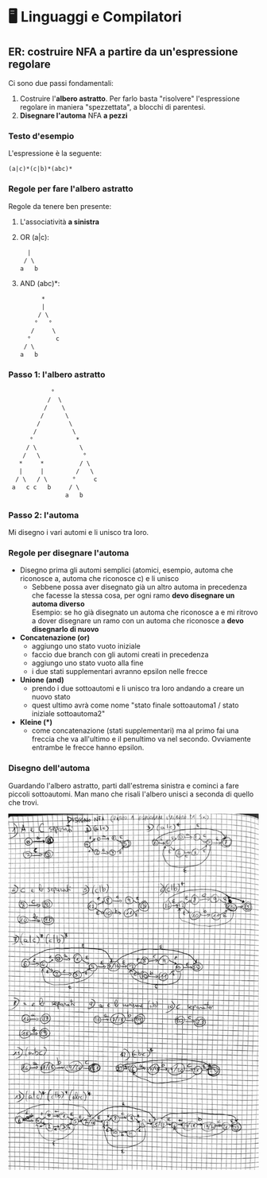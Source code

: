 # 🖥 Linguaggi e Compilatori

## ER: costruire NFA a partire da un'espressione regolare

Ci sono due passi fondamentali:

1. Costruire l'**albero astratto**. Per farlo basta "risolvere" l'espressione regolare in maniera "spezzettata", a blocchi di parentesi.
2. **Disegnare l'automa** NFA **a pezzi**

### Testo d'esempio

L'espressione è la seguente:

```
(a|c)*(c|b)*(abc)*
```

### Regole per fare l'albero astratto

Regole da tenere ben presente:

1. L'associatività **a sinistra**
2.  OR (a|c):

    ```
      |
     / \
    a   b
    ```


3.  AND (abc)\*:

    ```
          *
          |
         / \
        °   °
       /     \
      °       c
     / \
    a   b
    ```

### Passo 1: l'albero astratto

```
            °
           /  \
          /    \
         /      \
        /        \
       /          \
      °            *
     / \            \
    /   \            °
   *     *          / \
   |     |         /   \
  / \   / \       °     c
 a   c c   b     / \
                a   b
```

### Passo 2: l'automa

Mi disegno i vari automi e li unisco tra loro.

### Regole per disegnare l'automa

* Disegno prima gli automi semplici (atomici, esempio, automa che riconosce a, automa che riconosce c) e li unisco
  * Sebbene possa aver disegnato già un altro automa in precedenza che facesse la stessa cosa, per ogni ramo **devo disegnare un automa diverso**\
    Esempio: se ho già disegnato un automa che riconosce a e mi ritrovo a dover disegnare un ramo con un automa che riconosce a **devo disegnarlo di nuovo**
* **Concatenazione (or)**
  * aggiungo uno stato vuoto iniziale
  * faccio due branch con gli automi creati in precedenza
  * aggiungo uno stato vuoto alla fine
  * i due stati supplementari avranno epsilon nelle frecce
* **Unione (and)**
  * prendo i due sottoautomi e li unisco tra loro andando a creare un nuovo stato
  * quest ultimo avrà come nome "stato finale sottoautoma1 / stato iniziale sottoautoma2"
* **Kleine (\*)**
  * come concatenazione (stati supplementari) ma al primo fai una freccia che va all'ultimo e il penultimo va nel secondo. Ovviamente entrambe le frecce hanno epsilon.&#x20;

### Disegno dell'automa

Guardando l'albero astratto, parti dall'estrema sinistra e cominci a fare piccoli sottoautomi. Man mano che risali l'albero unisci a seconda di quello che trovi.

![disegno dell'automa finale, derivante dall'ER](<../.gitbook/assets/image (2).png>)
